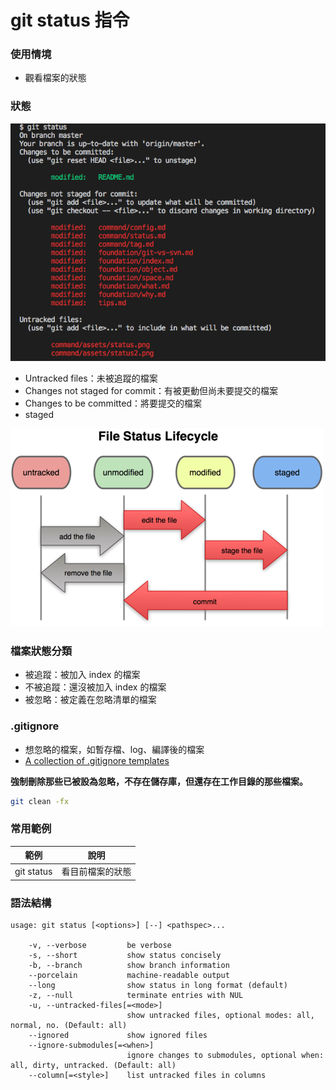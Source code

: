 # git status 指令

### 使用情境

* 觀看檔案的狀態

### 狀態

![](assets/status2.png)

* Untracked files：未被追蹤的檔案
* Changes not staged for commit：有被更動但尚未要提交的檔案
* Changes to be committed：將要提交的檔案
* staged

![](assets/status.png)

<!-- 這裡指的是 staged 跟 stash 是不同的歐，不要看錯了 -->

### 檔案狀態分類

* 被追蹤：被加入 index 的檔案
* 不被追蹤：還沒被加入 index 的檔案
* 被忽略：被定義在忽略清單的檔案

### .gitignore

* 想忽略的檔案，如暫存檔、log、編譯後的檔案
* [A collection of .gitignore templates](https://github.com/github/gitignore)

**強制刪除那些已被設為忽略，不存在儲存庫，但還存在工作目錄的那些檔案。**

```sh
git clean -fx
```

### 常用範例

| 範例         | 說明       |
|------------|----------|
| git status | 看目前檔案的狀態 |

### 語法結構

```
usage: git status [<options>] [--] <pathspec>...

    -v, --verbose         be verbose
    -s, --short           show status concisely
    -b, --branch          show branch information
    --porcelain           machine-readable output
    --long                show status in long format (default)
    -z, --null            terminate entries with NUL
    -u, --untracked-files[=<mode>]
                          show untracked files, optional modes: all, normal, no. (Default: all)
    --ignored             show ignored files
    --ignore-submodules[=<when>]
                          ignore changes to submodules, optional when: all, dirty, untracked. (Default: all)
    --column[=<style>]    list untracked files in columns
```